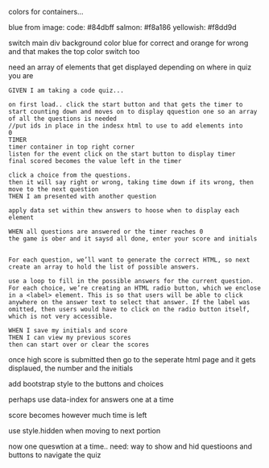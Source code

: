 colors for containers... 

blue from image:  code:	#84dbff
salmon: #f8a186
yellowish: #f8dd9d

switch main div background color blue for correct and orange for wrong and that makes the top color switch too

need an array of elements that get displayed depending on where in quiz you are

```
GIVEN I am taking a code quiz...

on first load.. click the start button and that gets the timer to start counting down and moves on to display qquestion one so an array of all the questions is needed
//put ids in place in the indesx html to use to add elements into
0
TIMER
timer container in top right corner
listen for the event click on the start button to display timer
final scored becomes the value left in the timer

click a choice from the questions.
then it will say right or wrong, taking time down if its wrong, then move to the next question
THEN I am presented with another question

apply data set within thew answers to hoose when to display each element

WHEN all questions are answered or the timer reaches 0
the game is ober and it saysd all done, enter your score and initials


For each question, we’ll want to generate the correct HTML, so next  create an array to hold the list of possible answers.

use a loop to fill in the possible answers for the current question. For each choice, we’re creating an HTML radio button, which we enclose in a <label> element. This is so that users will be able to click anywhere on the answer text to select that answer. If the label was omitted, then users would have to click on the radio button itself, which is not very accessible.

WHEN I save my initials and score
THEN I can view my previous scores
then can start over or clear the scores
```

once high score is submitted then go to the seperate html page and it gets displaued, the number and the initials


add bootstrap style to the buttons and choices

perhaps use data-index for answers one at a time

score becomes however much time is left

use style.hidden when moving to next portion

now one queswtion at a time.. 
need: way to show and hid questioons and buttons to navigate the quiz